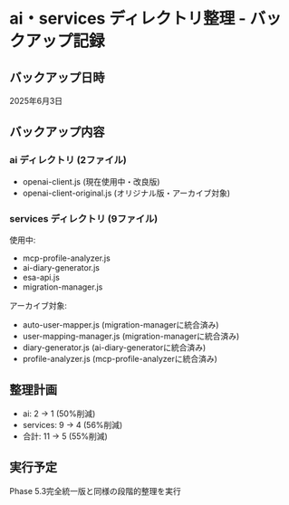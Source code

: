 # ai・services ディレクトリ整理 - バックアップ記録

## バックアップ日時
2025年6月3日

## バックアップ内容

### ai ディレクトリ (2ファイル)
- openai-client.js (現在使用中・改良版)
- openai-client-original.js (オリジナル版・アーカイブ対象)

### services ディレクトリ (9ファイル)
使用中:
- mcp-profile-analyzer.js
- ai-diary-generator.js
- esa-api.js
- migration-manager.js

アーカイブ対象:
- auto-user-mapper.js (migration-managerに統合済み)
- user-mapping-manager.js (migration-managerに統合済み)
- diary-generator.js (ai-diary-generatorに統合済み)
- profile-analyzer.js (mcp-profile-analyzerに統合済み)

## 整理計画
- ai: 2 → 1 (50%削減)
- services: 9 → 4 (56%削減)
- 合計: 11 → 5 (55%削減)

## 実行予定
Phase 5.3完全統一版と同様の段階的整理を実行